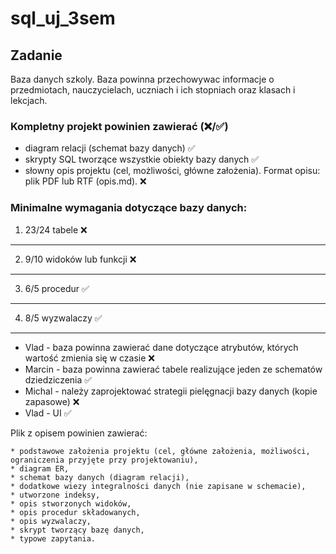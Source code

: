# sql_uj_3sem

## Zadanie

Baza danych szkoly. Baza powinna przechowywac informacje o przedmiotach, nauczycielach,
uczniach i ich stopniach oraz klasach i lekcjach.

### Kompletny projekt powinien zawierać  (❌/✅)

* diagram relacji (schemat bazy danych) ✅
* skrypty SQL tworzące wszystkie obiekty bazy danych ✅
* słowny opis projektu (cel, możliwości, główne założenia). Format opisu: plik PDF lub RTF (opis.md). ❌

### Minimalne wymagania dotyczące bazy danych:

1. 23/24 tabele ❌
--- 
2. 9/10 widoków lub funkcji ❌
--- 
3. 6/5 procedur ✅
--- 
4. 8/5 wyzwalaczy ✅
---
* Vlad - baza powinna zawierać dane dotyczące atrybutów, których wartość zmienia się w czasie ❌
* Marcin - baza powinna zawierać tabele realizujące jeden ze schematów dziedziczenia ✅
* Michal - należy zaprojektować strategii pielęgnacji bazy danych (kopie zapasowe) ❌
* Vlad - UI ✅

Plik z opisem powinien zawierać:
```
* podstawowe założenia projektu (cel, główne założenia, możliwości, ograniczenia przyjęte przy projektowaniu),
* diagram ER,
* schemat bazy danych (diagram relacji),
* dodatkowe wiezy integralności danych (nie zapisane w schemacie),
* utworzone indeksy,
* opis stworzonych widoków,
* opis procedur składowanych,
* opis wyzwalaczy,
* skrypt tworzący bazę danych,
* typowe zapytania.
``` 
